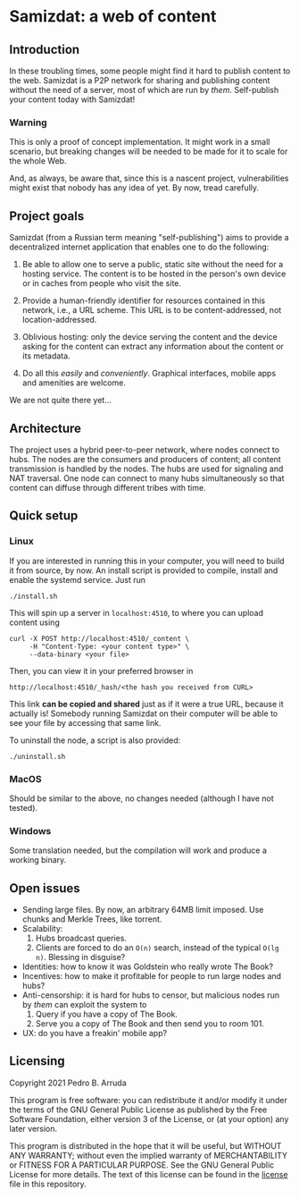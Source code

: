 # Samizdat: a web of content

## Introduction

In these troubling times, some people might find it hard to publish content to the web. Samizdat is a P2P network for sharing and publishing content without the need of a server, most of which are run by _them_. Self-publish your content today with Samizdat!

### Warning

This is only a proof of concept implementation. It might work in a small scenario, but breaking changes will be needed to be made for it to scale for the whole Web.

And, as always, be aware that, since this is a nascent project, vulnerabilities might exist that nobody has any idea of yet. By now, tread carefully.

## Project goals

Samizdat (from a Russian term meaning "self-publishing") aims to provide a decentralized internet application that enables one to do the following:

1. Be able to allow one to serve a public, static site without the need for a hosting service. The content is to be hosted in the person's own device or in caches from people who visit the site.

2. Provide a human-friendly identifier for resources contained in this network, i.e., a URL scheme. This URL is to be content-addressed, not location-addressed.

3. Oblivious hosting: only the device serving the content and the device asking for the content can extract any information about the content or its metadata.

4. Do all this _easily_ and _conveniently_. Graphical interfaces, mobile apps and amenities are welcome.

We are not quite there yet...

## Architecture

The project uses a hybrid peer-to-peer network, where nodes connect to hubs. The nodes are the consumers and producers of content; all content transmission is handled by the nodes. The hubs are used for signaling and NAT traversal. One node can connect to many hubs simultaneously so that content can diffuse through different tribes with time.

## Quick setup

### Linux

If you are interested in running this in your computer, you will need to build it from source, by now. An install script is provided to compile, install and enable the systemd service. Just run
```
./install.sh
```
This will spin up a server in `localhost:4510`, to where you can upload content using
```
curl -X POST http://localhost:4510/_content \
     -H "Content-Type: <your content type>" \
     --data-binary <your file>
```
Then, you can view it in your preferred browser in
```
http://localhost:4510/_hash/<the hash you received from CURL>
```

This link **can be copied and shared** just as if it were a true URL, because it actually is! Somebody running Samizdat on their computer will be able to see your file by accessing that same link.

To uninstall the node, a script is also provided:
```
./uninstall.sh
```

### MacOS

Should be similar to the above, no changes needed (although I have not tested).

### Windows

Some translation needed, but the compilation will work and produce a working binary. 

## Open issues

* Sending large files. By now, an arbitrary 64MB limit imposed. Use chunks and Merkle Trees, like torrent.
* Scalability:
    1. Hubs broadcast queries.
    2. Clients are forced to do an `O(n)` search, instead of the typical `O(lg n)`. Blessing in disguise?
* Identities: how to know it was Goldstein who really wrote The Book?
* Incentives: how to make it profitable for people to run large nodes and hubs?
* Anti-censorship: it is hard for hubs to censor, but malicious nodes run by _them_ can exploit the system to
    1. Query if you have a copy of The Book.
    2. Serve you a copy of The Book and then send you to room 101.
* UX: do you have a freakin' mobile app?


## Licensing

Copyright 2021 Pedro B. Arruda

This program is free software: you can redistribute it and/or modify
it under the terms of the GNU General Public License as published by
the Free Software Foundation, either version 3 of the License, or
(at your option) any later version.

This program is distributed in the hope that it will be useful,
but WITHOUT ANY WARRANTY; without even the implied warranty of
MERCHANTABILITY or FITNESS FOR A PARTICULAR PURPOSE.  See the
GNU General Public License for more details. The text of this license can be found in the [license](./license) file in this repository.

